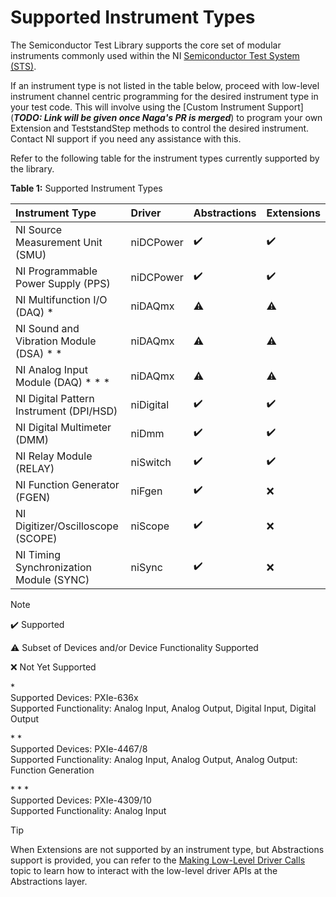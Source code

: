 # Supported Instrument Types

The Semiconductor Test Library supports the core set of modular instruments commonly used within the NI [Semiconductor Test System (STS)](https://www.ni.com/sts).

If an instrument type is not listed in the table below, proceed with low-level instrument channel centric programming for the desired instrument type in your test code. This will involve using the [Custom Instrument Support](***TODO: Link will be given once Naga's PR is merged***) to program your own Extension and TeststandStep methods to control the desired instrument. Contact NI support if you need any assistance with this.

Refer to the following table for the instrument types currently supported by the library.

**Table 1:** Supported Instrument Types

| Instrument Type                           | Driver    | Abstractions | Extensions           |
| :--------------------------------------   | :-------- | :----------- | :------------------- |
| NI Source Measurement Unit (SMU)          | niDCPower | :heavy_check_mark: | :heavy_check_mark: |
| NI Programmable Power Supply (PPS)        | niDCPower | :heavy_check_mark: | :heavy_check_mark: |
| NI Multifunction I/O (DAQ) \*             | niDAQmx   | :warning: | :warning: |
| NI Sound and Vibration Module (DSA) \* \* | niDAQmx   | :warning: | :warning: |
| NI Analog Input Module (DAQ) \* \* \*     | niDAQmx   | :warning: | :warning: |
| NI Digital Pattern Instrument (DPI/HSD)   | niDigital | :heavy_check_mark: | :heavy_check_mark: |
| NI Digital Multimeter (DMM)               | niDmm     | :heavy_check_mark: | :heavy_check_mark: |
| NI Relay Module (RELAY)                   | niSwitch  | :heavy_check_mark: | :heavy_check_mark: |
| NI Function Generator (FGEN)              | niFgen    | :heavy_check_mark: | :x: |
| NI Digitizer/Oscilloscope (SCOPE)         | niScope   | :heavy_check_mark: | :x: |
| NI Timing Synchronization Module (SYNC)   | niSync    | :heavy_check_mark: | :x: |

> [!NOTE]
> :heavy_check_mark: Supported
>
> :warning: Subset of Devices and/or Device Functionality Supported
>
> :x: Not Yet Supported
>
> \* \
> Supported Devices: PXIe-636x \
> Supported Functionality: Analog Input, Analog Output, Digital Input, Digital Output
>
> \* \* \
> Supported Devices: PXIe-4467/8 \
> Supported Functionality: Analog Input, Analog Output, Analog Output: Function Generation
>
> \* \* \* \
> Supported Devices: PXIe-4309/10 \
> Supported Functionality: Analog Input

> [!TIP]
> When Extensions are not supported by an instrument type, but Abstractions support is provided, you can refer to the [Making Low-Level Driver Calls](advanced/MakingLowLevelDriverCalls.md) topic to learn how to interact with the low-level driver APIs at the Abstractions layer.
